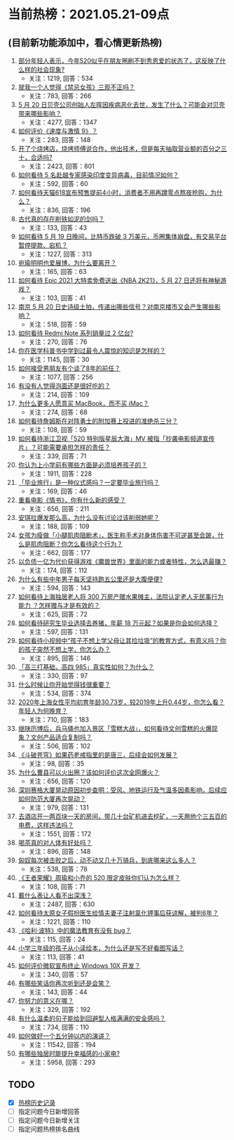 # 当前热榜：2021.05.21-09点
## (目前新功能添加中，看心情更新热榜)
1. [部分年轻人表示，今年520似乎在朋友圈刷不到秀恩爱的状态了，这反映了什么样的社会现象?](https://www.zhihu.com/question/460423038)
    * 关注：1219, 回答：534
2. [就我一个人觉得《禁忌女孩》三观不正吗？](https://www.zhihu.com/question/459426098)
    * 关注：783, 回答：266
3. [5 月 20 日贝壳公司创始人左晖因疾病恶化去世，发生了什么？可能会对贝壳带来哪些影响？](https://www.zhihu.com/question/460483613)
    * 关注：4277, 回答：1347
4. [如何评价《速度与激情 9》？](https://www.zhihu.com/question/458656265)
    * 关注：283, 回答：148
5. [开了个烧烤店，烧烤师傅说合作，他出技术，但是每天抽取营业额的百分之三十，合适吗?](https://www.zhihu.com/question/456743652)
    * 关注：2423, 回答：801
6. [如何看待 5 名赴越专家感染印度变异病毒，目前情况如何？](https://www.zhihu.com/question/460154947)
    * 关注：592, 回答：60
7. [如何看待天猫618宣布预售提前4小时，消费者不用再蹲零点熬夜抢购，为什么？](https://www.zhihu.com/question/460462395)
    * 关注：836, 回答：196
8. [古代真的存在削铁如泥的剑吗？](https://www.zhihu.com/question/458810287)
    * 关注：133, 回答：43
9. [如何看待 5 月 19 日晚间，比特币跌破 3 万美元，币圈集体崩盘，有交易平台暂停提款、宕机？](https://www.zhihu.com/question/460373052)
    * 关注：1227, 回答：313
10. [宛瑜明明也爱展博，为什么要离开？](https://www.zhihu.com/question/443423809)
    * 关注：165, 回答：63
11. [如何看待 Epic 2021 大特卖免费送出《NBA 2K21》，5 月 27 日还将有神秘游戏？](https://www.zhihu.com/question/460549824)
    * 关注：103, 回答：41
12. [南京 5 月 20 日史诗级土拍，传递出哪些信号？对南京楼市又会产生哪些影响？](https://www.zhihu.com/question/460320921)
    * 关注：518, 回答：59
13. [如何看待 Redmi Note 系列销量过 2 亿台?](https://www.zhihu.com/question/460424609)
    * 关注：270, 回答：76
14. [你在医学科普书中学到过最令人震惊的知识是怎样的？](https://www.zhihu.com/question/456001336)
    * 关注：1145, 回答：30
15. [如何接受男朋友有个谈了8年的前任？](https://www.zhihu.com/question/458142301)
    * 关注：1077, 回答：256
16. [有没有人觉得泡面还是很好吃的？](https://www.zhihu.com/question/456731897)
    * 关注：214, 回答：109
17. [为什么更多人愿意买 MacBook，而不买 iMac？](https://www.zhihu.com/question/285261815)
    * 关注：274, 回答：68
18. [如何看待詹姆斯在对阵勇士的附加赛上投进的准绝杀三分？](https://www.zhihu.com/question/460456140)
    * 关注：108, 回答：59
19. [如何看待浙江卫视「520 特别版星辰大海」MV 被指「抄袭电影频道宣传片」？可能需要承担怎样的责任？](https://www.zhihu.com/question/460466033)
    * 关注：339, 回答：71
20. [你认为上小学前有哪些方面是必须培养孩子的？](https://www.zhihu.com/question/431567052)
    * 关注：1911, 回答：228
21. [「毕业旅行」是一种仪式感吗？一定要毕业旅行吗？](https://www.zhihu.com/question/458907780)
    * 关注：169, 回答：46
22. [重看电影《情书》，你有什么新的感受？](https://www.zhihu.com/question/458859724)
    * 关注：656, 回答：211
23. [安琪拉爆发那么高，为什么没有讨论过该削弱她呢？](https://www.zhihu.com/question/459387462)
    * 关注：188, 回答：109
24. [女孩为瘦做「小腿肌肉阻断术」，医生称手术对身体伤害不可逆甚至会跛，什么是肌肉阻断？你怎么看待这个行为？](https://www.zhihu.com/question/460433831)
    * 关注：662, 回答：177
25. [以负债一亿为代价获得游戏《魔兽世界》里面的能力或者特性，怎么选最赚？](https://www.zhihu.com/question/459961100)
    * 关注：174, 回答：112
26. [为什么有些中年男子每天坚持跑五公里还是大腹便便?](https://www.zhihu.com/question/457131875)
    * 关注：594, 回答：143
27. [如何看待上海独居老人将 300 万房产赠水果摊主，法院认定老人无民事行为能力 ？怎样赠与才是有效的？](https://www.zhihu.com/question/460310210)
    * 关注：625, 回答：72
28. [如何看待研究生毕业选择去养猪，年薪 18 万元起？如果是你会如何选择？](https://www.zhihu.com/question/460279521)
    * 关注：597, 回答：131
29. [如何看待小视频中“孩子不想上学父母让其捡垃圾”的教育方式，有意义吗？你的孩子突然不想上学，你怎么办？](https://www.zhihu.com/question/460046826)
    * 关注：895, 回答：146
30. [「高三打基础，高四 985」真实性如何？为什么？](https://www.zhihu.com/question/460156200)
    * 关注：330, 回答：97
31. [什么时候让你开始觉得钱很重要？](https://www.zhihu.com/question/457214026)
    * 关注：534, 回答：374
32. [2020年上海女性平均初育年龄30.73岁，较2019年上升0.44岁，你怎么看？年轻人为何晚育？](https://www.zhihu.com/question/460137446)
    * 关注：710, 回答：183
33. [继陕历博后，兵马俑也加入景区「雪糕大战」，如何看待文创雪糕的火爆现象？文创产品适合复制吗？](https://www.zhihu.com/question/460296119)
    * 关注：506, 回答：102
34. [《斗破苍穹》如果药老戒指里的是唐三，后续会如何发展？](https://www.zhihu.com/question/453956447)
    * 关注：98, 回答：35
35. [为什么曹县可以火出圈？该如何评价这次全网爆火？](https://www.zhihu.com/question/460351832)
    * 关注：656, 回答：120
36. [深圳赛格大厦晃动原因初步查明：受风、地铁运行及气温多因素影响，后续应如何防范大厦再次晃动？](https://www.zhihu.com/question/460333803)
    * 关注：979, 回答：131
37. [去酒店开一两百块一天的房间，带几十台矿机进去挖矿，一天用他个三五百的电费，这样违法吗？](https://www.zhihu.com/question/460015320)
    * 关注：1551, 回答：172
38. [喝茶真的对人体有好处吗？](https://www.zhihu.com/question/450322435)
    * 关注：896, 回答：148
39. [匈奴每次被击败之后，动不动又几十万骑兵，到底哪来这么多人？](https://www.zhihu.com/question/459734790)
    * 关注：538, 回答：78
40. [《王者荣耀》周瑜和小乔的 520 限定皮肤你们认为怎么样？](https://www.zhihu.com/question/459898517)
    * 关注：108, 回答：71
41. [戴什么表让人看不出深浅？](https://www.zhihu.com/question/447868724)
    * 关注：2487, 回答：630
42. [如何看待太原女子假扮医生给情夫妻子注射氯化钾事后获谅解，被判6年？](https://www.zhihu.com/question/460225330)
    * 关注：1221, 回答：110
43. [《哈利·波特》中的魔法教育有没有 bug？](https://www.zhihu.com/question/459857558)
    * 关注：115, 回答：24
44. [小学三年级的孩子从小读绘本，为什么还是写不好看图写话？](https://www.zhihu.com/question/458666937)
    * 关注：113, 回答：41
45. [如何评价微软宣布终止 Windows 10X 开发？](https://www.zhihu.com/question/460253008)
    * 关注：340, 回答：57
46. [有哪些笑话你再次听到还是会笑？](https://www.zhihu.com/question/459869379)
    * 关注：143, 回答：44
47. [你努力的意义在哪？](https://www.zhihu.com/question/459780661)
    * 关注：329, 回答：192
48. [有什么温柔的句子能给到回避型人格满满的安全感吗？](https://www.zhihu.com/question/455031931)
    * 关注：734, 回答：110
49. [如何做好一个五分钟以内的演讲？](https://www.zhihu.com/question/26586726)
    * 关注：11542, 回答：194
50. [有哪些独居时能提升幸福感的小家电?](https://www.zhihu.com/question/333019744)
    * 关注：5958, 回答：293
## TODO
* [x] [热榜历史记录](hot_history/AllHot.md)
* [ ] 指定问题今日新增回答
* [ ] 指定问题今日新增关注
* [ ] 指定问题热榜排名曲线
